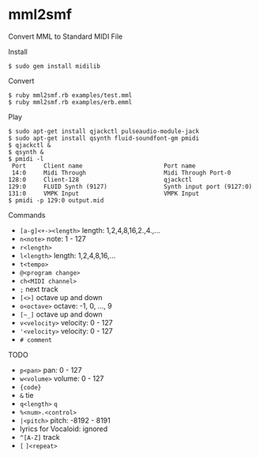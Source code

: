 mml2smf
=======

Convert MML to Standard MIDI File

Install

    $ sudo gem install midilib

Convert

    $ ruby mml2smf.rb examples/test.mml
    $ ruby mml2smf.rb examples/erb.emml

Play

    $ sudo apt-get install qjackctl pulseaudio-module-jack
    $ sudo apt-get install qsynth fluid-soundfont-gm pmidi
    $ qjackctl &
    $ qsynth &
    $ pmidi -l
     Port     Client name                       Port name
     14:0     Midi Through                      Midi Through Port-0
    128:0     Client-128                        qjackctl
    129:0     FLUID Synth (9127)                Synth input port (9127:0)
    131:0     VMPK Input                        VMPK Input
    $ pmidi -p 129:0 output.mid

Commands

* `[a-g]<+-><length>` length: 1,2,4,8,16,2.,4.,...
* `n<note>` note: 1 - 127
* `r<length>`
* `l<length>` length: 1,2,4,8,16,...
* `t<tempo>`
* `@<program change>`
* `ch<MIDI channel>`
* `;` next track
* `[<>]` octave up and down
* `o<octave>` octave: -1, 0, ..., 9
* `[~_]` octave up and down
* `v<velocity>` velocity: 0 - 127
* `'<velocity>` velocity: 0 - 127
* `# comment`

TODO

* `p<pan>` pan: 0 - 127
* `w<volume>` volume: 0 - 127
* `{code}`
* `&` tie
* `q<length>` `q`
* `%<num>.<control>`
* `|<pitch>` pitch: -8192 - 8191
* lyrics for Vocaloid: ignored
* `^[A-Z]` track
* `[` `]<repeat>`
